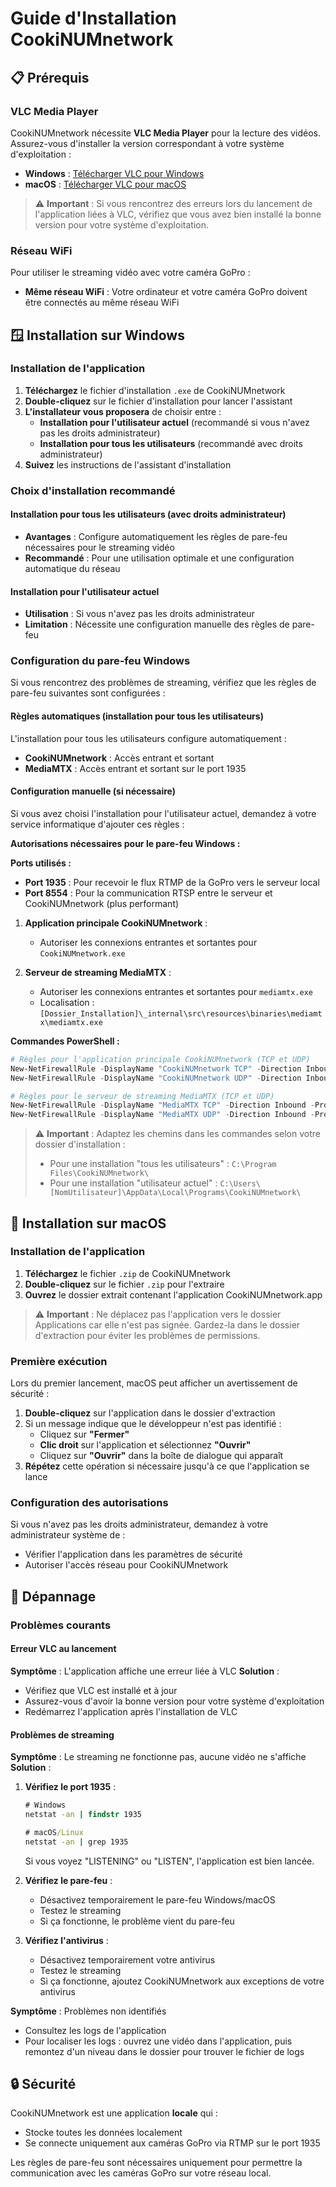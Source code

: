 # Guide d'Installation CookiNUMnetwork

## 📋 Prérequis

### VLC Media Player
CookiNUMnetwork nécessite **VLC Media Player** pour la lecture des vidéos. Assurez-vous d'installer la version correspondant à votre système d'exploitation :

- **Windows** : [Télécharger VLC pour Windows](https://www.videolan.org/vlc/download-windows.html)
- **macOS** : [Télécharger VLC pour macOS](https://www.videolan.org/vlc/download-macosx.html)

> ⚠️ **Important** : Si vous rencontrez des erreurs lors du lancement de l'application liées à VLC, vérifiez que vous avez bien installé la bonne version pour votre système d'exploitation.

### Réseau WiFi
Pour utiliser le streaming vidéo avec votre caméra GoPro :

- **Même réseau WiFi** : Votre ordinateur et votre caméra GoPro doivent être connectés au même réseau WiFi

## 🪟 Installation sur Windows

### Installation de l'application

1. **Téléchargez** le fichier d'installation `.exe` de CookiNUMnetwork
2. **Double-cliquez** sur le fichier d'installation pour lancer l'assistant
3. **L'installateur vous proposera** de choisir entre :
   - **Installation pour l'utilisateur actuel** (recommandé si vous n'avez pas les droits administrateur)
   - **Installation pour tous les utilisateurs** (recommandé avec droits administrateur)
4. **Suivez** les instructions de l'assistant d'installation

### Choix d'installation recommandé

#### Installation pour tous les utilisateurs (avec droits administrateur)
- **Avantages** : Configure automatiquement les règles de pare-feu nécessaires pour le streaming vidéo
- **Recommandé** : Pour une utilisation optimale et une configuration automatique du réseau

#### Installation pour l'utilisateur actuel
- **Utilisation** : Si vous n'avez pas les droits administrateur
- **Limitation** : Nécessite une configuration manuelle des règles de pare-feu

### Configuration du pare-feu Windows

Si vous rencontrez des problèmes de streaming, vérifiez que les règles de pare-feu suivantes sont configurées :

#### Règles automatiques (installation pour tous les utilisateurs)
L'installation pour tous les utilisateurs configure automatiquement :
- **CookiNUMnetwork** : Accès entrant et sortant
- **MediaMTX** : Accès entrant et sortant sur le port 1935

#### Configuration manuelle (si nécessaire)
Si vous avez choisi l'installation pour l'utilisateur actuel, demandez à votre service informatique d'ajouter ces règles :

**Autorisations nécessaires pour le pare-feu Windows :**

**Ports utilisés :**
- **Port 1935** : Pour recevoir le flux RTMP de la GoPro vers le serveur local
- **Port 8554** : Pour la communication RTSP entre le serveur et CookiNUMnetwork (plus performant)

1. **Application principale CookiNUMnetwork** :
   - Autoriser les connexions entrantes et sortantes pour `CookiNUMnetwork.exe`

2. **Serveur de streaming MediaMTX** :
   - Autoriser les connexions entrantes et sortantes pour `mediamtx.exe`
   - Localisation : `[Dossier_Installation]\_internal\src\resources\binaries\mediamtx\mediamtx.exe`

**Commandes PowerShell :**
```powershell
# Règles pour l'application principale CookiNUMnetwork (TCP et UDP)
New-NetFirewallRule -DisplayName "CookiNUMnetwork TCP" -Direction Inbound -Program "C:\Program Files\CookiNUMnetwork\CookiNUMnetwork.exe" -Protocol TCP -Action Allow
New-NetFirewallRule -DisplayName "CookiNUMnetwork UDP" -Direction Inbound -Program "C:\Program Files\CookiNUMnetwork\CookiNUMnetwork.exe" -Protocol UDP -Action Allow

# Règles pour le serveur de streaming MediaMTX (TCP et UDP)
New-NetFirewallRule -DisplayName "MediaMTX TCP" -Direction Inbound -Program "C:\Program Files\CookiNUMnetwork\_internal\src\resources\binaries\mediamtx\mediamtx.exe" -Protocol TCP -Action Allow
New-NetFirewallRule -DisplayName "MediaMTX UDP" -Direction Inbound -Program "C:\Program Files\CookiNUMnetwork\_internal\src\resources\binaries\mediamtx\mediamtx.exe" -Protocol UDP -Action Allow
```

> ⚠️ **Important** : Adaptez les chemins dans les commandes selon votre dossier d'installation :
> - Pour une installation "tous les utilisateurs" : `C:\Program Files\CookiNUMnetwork\`
> - Pour une installation "utilisateur actuel" : `C:\Users\[NomUtilisateur]\AppData\Local\Programs\CookiNUMnetwork\`

## 🍎 Installation sur macOS

### Installation de l'application

1. **Téléchargez** le fichier `.zip` de CookiNUMnetwork
2. **Double-cliquez** sur le fichier `.zip` pour l'extraire
3. **Ouvrez** le dossier extrait contenant l'application CookiNUMnetwork.app

> ⚠️ **Important** : Ne déplacez pas l'application vers le dossier Applications car elle n'est pas signée. Gardez-la dans le dossier d'extraction pour éviter les problèmes de permissions.

### Première exécution

Lors du premier lancement, macOS peut afficher un avertissement de sécurité :

1. **Double-cliquez** sur l'application dans le dossier d'extraction
2. Si un message indique que le développeur n'est pas identifié :
   - Cliquez sur **"Fermer"**
   - **Clic droit** sur l'application et sélectionnez **"Ouvrir"**
   - Cliquez sur **"Ouvrir"** dans la boîte de dialogue qui apparaît
3. **Répétez** cette opération si nécessaire jusqu'à ce que l'application se lance

### Configuration des autorisations

Si vous n'avez pas les droits administrateur, demandez à votre administrateur système de :
- Vérifier l'application dans les paramètres de sécurité
- Autoriser l'accès réseau pour CookiNUMnetwork

## 🔧 Dépannage

### Problèmes courants

#### Erreur VLC au lancement
**Symptôme** : L'application affiche une erreur liée à VLC
**Solution** : 
- Vérifiez que VLC est installé et à jour
- Assurez-vous d'avoir la bonne version pour votre système d'exploitation
- Redémarrez l'application après l'installation de VLC

#### Problèmes de streaming
**Symptôme** : Le streaming ne fonctionne pas, aucune vidéo ne s'affiche
**Solution** :

1. **Vérifiez le port 1935** :
   ```cmd
   # Windows
   netstat -an | findstr 1935
   
   # macOS/Linux
   netstat -an | grep 1935
   ```
   Si vous voyez "LISTENING" ou "LISTEN", l'application est bien lancée.

2. **Vérifiez le pare-feu** :
   - Désactivez temporairement le pare-feu Windows/macOS
   - Testez le streaming
   - Si ça fonctionne, le problème vient du pare-feu

3. **Vérifiez l'antivirus** :
   - Désactivez temporairement votre antivirus
   - Testez le streaming
   - Si ça fonctionne, ajoutez CookiNUMnetwork aux exceptions de votre antivirus

**Symptôme** : Problèmes non identifiés
- Consultez les logs de l'application
- Pour localiser les logs : ouvrez une vidéo dans l'application, puis remontez d'un niveau dans le dossier pour trouver le fichier de logs

## 🔒 Sécurité

CookiNUMnetwork est une application **locale** qui :
- Stocke toutes les données localement
- Se connecte uniquement aux caméras GoPro via RTMP sur le port 1935

Les règles de pare-feu sont nécessaires uniquement pour permettre la communication avec les caméras GoPro sur votre réseau local.
